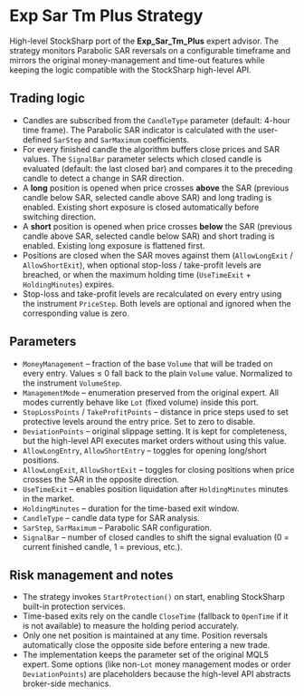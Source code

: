 # Exp Sar Tm Plus Strategy

High-level StockSharp port of the **Exp_Sar_Tm_Plus** expert advisor. The strategy monitors Parabolic SAR reversals on a configurable timeframe and mirrors the original money-management and time-out features while keeping the logic compatible with the StockSharp high-level API.

## Trading logic

- Candles are subscribed from the `CandleType` parameter (default: 4-hour time frame). The Parabolic SAR indicator is calculated with the user-defined `SarStep` and `SarMaximum` coefficients.
- For every finished candle the algorithm buffers close prices and SAR values. The `SignalBar` parameter selects which closed candle is evaluated (default: the last closed bar) and compares it to the preceding candle to detect a change in SAR direction.
- A **long** position is opened when price crosses **above** the SAR (previous candle below SAR, selected candle above SAR) and long trading is enabled. Existing short exposure is closed automatically before switching direction.
- A **short** position is opened when price crosses **below** the SAR (previous candle above SAR, selected candle below SAR) and short trading is enabled. Existing long exposure is flattened first.
- Positions are closed when the SAR moves against them (`AllowLongExit` / `AllowShortExit`), when optional stop-loss / take-profit levels are breached, or when the maximum holding time (`UseTimeExit` + `HoldingMinutes`) expires.
- Stop-loss and take-profit levels are recalculated on every entry using the instrument `PriceStep`. Both levels are optional and ignored when the corresponding value is zero.

## Parameters

- `MoneyManagement` – fraction of the base `Volume` that will be traded on every entry. Values ≤ 0 fall back to the plain `Volume` value. Normalized to the instrument `VolumeStep`.
- `ManagementMode` – enumeration preserved from the original expert. All modes currently behave like `Lot` (fixed volume) inside this port.
- `StopLossPoints` / `TakeProfitPoints` – distance in price steps used to set protective levels around the entry price. Set to zero to disable.
- `DeviationPoints` – original slippage setting. It is kept for completeness, but the high-level API executes market orders without using this value.
- `AllowLongEntry`, `AllowShortEntry` – toggles for opening long/short positions.
- `AllowLongExit`, `AllowShortExit` – toggles for closing positions when price crosses the SAR in the opposite direction.
- `UseTimeExit` – enables position liquidation after `HoldingMinutes` minutes in the market.
- `HoldingMinutes` – duration for the time-based exit window.
- `CandleType` – candle data type for SAR analysis.
- `SarStep`, `SarMaximum` – Parabolic SAR configuration.
- `SignalBar` – number of closed candles to shift the signal evaluation (0 = current finished candle, 1 = previous, etc.).

## Risk management and notes

- The strategy invokes `StartProtection()` on start, enabling StockSharp built-in protection services.
- Time-based exits rely on the candle `CloseTime` (fallback to `OpenTime` if it is not available) to measure the holding period accurately.
- Only one net position is maintained at any time. Position reversals automatically close the opposite side before entering a new trade.
- The implementation keeps the parameter set of the original MQL5 expert. Some options (like non-`Lot` money management modes or order `DeviationPoints`) are placeholders because the high-level API abstracts broker-side mechanics.
